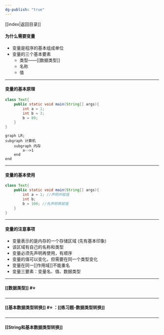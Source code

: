```yaml
---
dg-publish: "true"
---
```

[[index|返回目录]]

#### 为什么需要变量
- 变量是程序的基本组成单位 
- 变量的三个基本要素 
	- 类型——[[数据类型]] 
	- 名称
	- 值
---
#### 变量的基本原理
```java
class Text{
	public static void main(String[] args){
		int a = 1;
		int b = 3;
		b = 89;
	}
}
```
```mermaid
graph LR;
subgraph 计算机
	subgraph 内存
		a-->1
	end
end
```
---
#### 变量的基本使用

```java
class Text{
	public static void main(String[] args){
		int a = 1; //声明并赋值
		int b;
		b = 100; //先声明再赋值
	}
}
```
---
#### 变量的注意事项
- 变量表示的是内存的一个存储区域 (先有基本印象)
- 该区域有自己的名称和类型
- 变量必须先声明再使用，有顺序
- 变量的值可以变化，但需要在同一个类型变化
- 变量在同一[[作用域]]不能重名
- 变量三要素：变量名、值、数据类型
---
#### [[数据类型]] #⭐️ 

---
#### [[基本数据类型转换]] #⭐️ ：[[练习题-数据类型转换]] 

---
#### [[String和基本数据类型转换]] 



